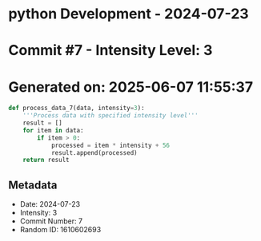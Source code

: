 ﻿# python Development - 2024-07-23
# Commit #7 - Intensity Level: 3
# Generated on: 2025-06-07 11:55:37
```python
def process_data_7(data, intensity=3):
    '''Process data with specified intensity level'''
    result = []
    for item in data:
        if item > 0:
            processed = item * intensity + 56
            result.append(processed)
    return result
```
## Metadata
- Date: 2024-07-23
- Intensity: 3
- Commit Number: 7
- Random ID: 1610602693
